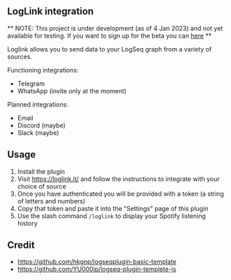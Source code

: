 ## LogLink integration

** NOTE: This project is under development (as of 4 Jan 2023) and not yet available for testing. If you want to sign up for the beta you can [here](https://5agez8udocf.typeform.com/to/Mlsi9lR7) **

Loglink allows you to send data to your LogSeq graph from a variety of sources.

Functioning integrations:
- Telegram
- WhatsApp (invite only at the moment)

Planned integrations:
- Email
- Discord (maybe)
- Slack (maybe)


## Usage

1. Install the plugin
2. Visit https://loglink.it/ and follow the instructions to integrate with your choice of source
3. Once you have authenticated you will be provided with a token (a string of letters and numbers)
4. Copy that token and paste it into the "Settings" page of this plugin
5. Use the slash command `/loglink` to display your Spotify listening history



## Credit
 - https://github.com/hkgnp/logseqplugin-basic-template
 - https://github.com/YU000jp/logseq-plugin-templete-js

